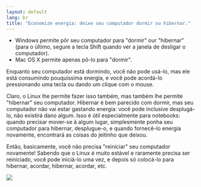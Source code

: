 ```yaml
---
layout: default
lang: br
title: "Economize energia: deixe seu computador dormir ou hibernar."
---
```


<ul>
<li>Windows permite pôr seu computador para "dormir" our "hibernar" (para o último, segure a tecla Shift quando ver a janela de desligar o computador).</li>

<li>Mac OS X permite apenas pô-lo para "dormir".</li>
</ul>

Enquanto seu computador está dormindo, você não pode usá-lo, mas ele está consumindo pouquíssima energia, e você pode acordá-lo pressionando uma tecla ou dando um clique com o mouse.

Claro, o Linux lhe permite fazer isso também, mas também lhe permite "hibernar" seu computador. Hibernar é bem parecido com dormir, mas seu computador não vai estar gastando energia: você pode inclusive desplugá-lo, não existirá dano algum. Isso é útil especialmente para notebooks: quando precisar mover-se à algum lugar, simplesmente ponha seu computador para hibernar, desplugue-o, e quando fornecê-lo energia novamente, encontrará as coisas do jeitinho que deixou.

Então, basicamente, você não precisa "reiniciar" seu computador novamente! Sabendo que o Linux é muito estável e raramente precisa ser reiniciado, você pode iniciá-lo uma vez, e depois só colocá-lo para hibernar, acordar, hibernar, acordar, etc.

<img src="Images/suspend_hibernate_thumb.png" />




